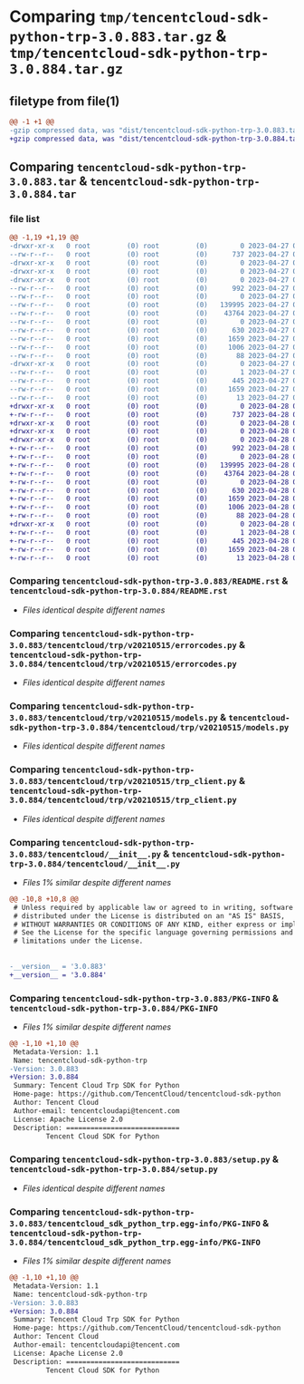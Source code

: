 # Comparing `tmp/tencentcloud-sdk-python-trp-3.0.883.tar.gz` & `tmp/tencentcloud-sdk-python-trp-3.0.884.tar.gz`

## filetype from file(1)

```diff
@@ -1 +1 @@
-gzip compressed data, was "dist/tencentcloud-sdk-python-trp-3.0.883.tar", last modified: Thu Apr 27 00:59:00 2023, max compression
+gzip compressed data, was "dist/tencentcloud-sdk-python-trp-3.0.884.tar", last modified: Fri Apr 28 02:46:12 2023, max compression
```

## Comparing `tencentcloud-sdk-python-trp-3.0.883.tar` & `tencentcloud-sdk-python-trp-3.0.884.tar`

### file list

```diff
@@ -1,19 +1,19 @@
-drwxr-xr-x   0 root         (0) root         (0)        0 2023-04-27 00:59:00.000000 tencentcloud-sdk-python-trp-3.0.883/
--rw-r--r--   0 root         (0) root         (0)      737 2023-04-27 00:59:00.000000 tencentcloud-sdk-python-trp-3.0.883/README.rst
-drwxr-xr-x   0 root         (0) root         (0)        0 2023-04-27 00:59:00.000000 tencentcloud-sdk-python-trp-3.0.883/tencentcloud/
-drwxr-xr-x   0 root         (0) root         (0)        0 2023-04-27 00:59:00.000000 tencentcloud-sdk-python-trp-3.0.883/tencentcloud/trp/
-drwxr-xr-x   0 root         (0) root         (0)        0 2023-04-27 00:59:00.000000 tencentcloud-sdk-python-trp-3.0.883/tencentcloud/trp/v20210515/
--rw-r--r--   0 root         (0) root         (0)      992 2023-04-27 00:59:00.000000 tencentcloud-sdk-python-trp-3.0.883/tencentcloud/trp/v20210515/errorcodes.py
--rw-r--r--   0 root         (0) root         (0)        0 2023-04-27 00:59:00.000000 tencentcloud-sdk-python-trp-3.0.883/tencentcloud/trp/v20210515/__init__.py
--rw-r--r--   0 root         (0) root         (0)   139995 2023-04-27 00:59:00.000000 tencentcloud-sdk-python-trp-3.0.883/tencentcloud/trp/v20210515/models.py
--rw-r--r--   0 root         (0) root         (0)    43764 2023-04-27 00:59:00.000000 tencentcloud-sdk-python-trp-3.0.883/tencentcloud/trp/v20210515/trp_client.py
--rw-r--r--   0 root         (0) root         (0)        0 2023-04-27 00:59:00.000000 tencentcloud-sdk-python-trp-3.0.883/tencentcloud/trp/__init__.py
--rw-r--r--   0 root         (0) root         (0)      630 2023-04-27 00:59:00.000000 tencentcloud-sdk-python-trp-3.0.883/tencentcloud/__init__.py
--rw-r--r--   0 root         (0) root         (0)     1659 2023-04-27 00:59:00.000000 tencentcloud-sdk-python-trp-3.0.883/PKG-INFO
--rw-r--r--   0 root         (0) root         (0)     1006 2023-04-27 00:59:00.000000 tencentcloud-sdk-python-trp-3.0.883/setup.py
--rw-r--r--   0 root         (0) root         (0)       88 2023-04-27 00:59:00.000000 tencentcloud-sdk-python-trp-3.0.883/setup.cfg
-drwxr-xr-x   0 root         (0) root         (0)        0 2023-04-27 00:59:00.000000 tencentcloud-sdk-python-trp-3.0.883/tencentcloud_sdk_python_trp.egg-info/
--rw-r--r--   0 root         (0) root         (0)        1 2023-04-27 00:59:00.000000 tencentcloud-sdk-python-trp-3.0.883/tencentcloud_sdk_python_trp.egg-info/dependency_links.txt
--rw-r--r--   0 root         (0) root         (0)      445 2023-04-27 00:59:00.000000 tencentcloud-sdk-python-trp-3.0.883/tencentcloud_sdk_python_trp.egg-info/SOURCES.txt
--rw-r--r--   0 root         (0) root         (0)     1659 2023-04-27 00:59:00.000000 tencentcloud-sdk-python-trp-3.0.883/tencentcloud_sdk_python_trp.egg-info/PKG-INFO
--rw-r--r--   0 root         (0) root         (0)       13 2023-04-27 00:59:00.000000 tencentcloud-sdk-python-trp-3.0.883/tencentcloud_sdk_python_trp.egg-info/top_level.txt
+drwxr-xr-x   0 root         (0) root         (0)        0 2023-04-28 02:46:12.000000 tencentcloud-sdk-python-trp-3.0.884/
+-rw-r--r--   0 root         (0) root         (0)      737 2023-04-28 02:46:12.000000 tencentcloud-sdk-python-trp-3.0.884/README.rst
+drwxr-xr-x   0 root         (0) root         (0)        0 2023-04-28 02:46:12.000000 tencentcloud-sdk-python-trp-3.0.884/tencentcloud/
+drwxr-xr-x   0 root         (0) root         (0)        0 2023-04-28 02:46:12.000000 tencentcloud-sdk-python-trp-3.0.884/tencentcloud/trp/
+drwxr-xr-x   0 root         (0) root         (0)        0 2023-04-28 02:46:12.000000 tencentcloud-sdk-python-trp-3.0.884/tencentcloud/trp/v20210515/
+-rw-r--r--   0 root         (0) root         (0)      992 2023-04-28 02:46:12.000000 tencentcloud-sdk-python-trp-3.0.884/tencentcloud/trp/v20210515/errorcodes.py
+-rw-r--r--   0 root         (0) root         (0)        0 2023-04-28 02:46:12.000000 tencentcloud-sdk-python-trp-3.0.884/tencentcloud/trp/v20210515/__init__.py
+-rw-r--r--   0 root         (0) root         (0)   139995 2023-04-28 02:46:12.000000 tencentcloud-sdk-python-trp-3.0.884/tencentcloud/trp/v20210515/models.py
+-rw-r--r--   0 root         (0) root         (0)    43764 2023-04-28 02:46:12.000000 tencentcloud-sdk-python-trp-3.0.884/tencentcloud/trp/v20210515/trp_client.py
+-rw-r--r--   0 root         (0) root         (0)        0 2023-04-28 02:46:12.000000 tencentcloud-sdk-python-trp-3.0.884/tencentcloud/trp/__init__.py
+-rw-r--r--   0 root         (0) root         (0)      630 2023-04-28 02:46:12.000000 tencentcloud-sdk-python-trp-3.0.884/tencentcloud/__init__.py
+-rw-r--r--   0 root         (0) root         (0)     1659 2023-04-28 02:46:12.000000 tencentcloud-sdk-python-trp-3.0.884/PKG-INFO
+-rw-r--r--   0 root         (0) root         (0)     1006 2023-04-28 02:46:12.000000 tencentcloud-sdk-python-trp-3.0.884/setup.py
+-rw-r--r--   0 root         (0) root         (0)       88 2023-04-28 02:46:12.000000 tencentcloud-sdk-python-trp-3.0.884/setup.cfg
+drwxr-xr-x   0 root         (0) root         (0)        0 2023-04-28 02:46:12.000000 tencentcloud-sdk-python-trp-3.0.884/tencentcloud_sdk_python_trp.egg-info/
+-rw-r--r--   0 root         (0) root         (0)        1 2023-04-28 02:46:12.000000 tencentcloud-sdk-python-trp-3.0.884/tencentcloud_sdk_python_trp.egg-info/dependency_links.txt
+-rw-r--r--   0 root         (0) root         (0)      445 2023-04-28 02:46:12.000000 tencentcloud-sdk-python-trp-3.0.884/tencentcloud_sdk_python_trp.egg-info/SOURCES.txt
+-rw-r--r--   0 root         (0) root         (0)     1659 2023-04-28 02:46:12.000000 tencentcloud-sdk-python-trp-3.0.884/tencentcloud_sdk_python_trp.egg-info/PKG-INFO
+-rw-r--r--   0 root         (0) root         (0)       13 2023-04-28 02:46:12.000000 tencentcloud-sdk-python-trp-3.0.884/tencentcloud_sdk_python_trp.egg-info/top_level.txt
```

### Comparing `tencentcloud-sdk-python-trp-3.0.883/README.rst` & `tencentcloud-sdk-python-trp-3.0.884/README.rst`

 * *Files identical despite different names*

### Comparing `tencentcloud-sdk-python-trp-3.0.883/tencentcloud/trp/v20210515/errorcodes.py` & `tencentcloud-sdk-python-trp-3.0.884/tencentcloud/trp/v20210515/errorcodes.py`

 * *Files identical despite different names*

### Comparing `tencentcloud-sdk-python-trp-3.0.883/tencentcloud/trp/v20210515/models.py` & `tencentcloud-sdk-python-trp-3.0.884/tencentcloud/trp/v20210515/models.py`

 * *Files identical despite different names*

### Comparing `tencentcloud-sdk-python-trp-3.0.883/tencentcloud/trp/v20210515/trp_client.py` & `tencentcloud-sdk-python-trp-3.0.884/tencentcloud/trp/v20210515/trp_client.py`

 * *Files identical despite different names*

### Comparing `tencentcloud-sdk-python-trp-3.0.883/tencentcloud/__init__.py` & `tencentcloud-sdk-python-trp-3.0.884/tencentcloud/__init__.py`

 * *Files 1% similar despite different names*

```diff
@@ -10,8 +10,8 @@
 # Unless required by applicable law or agreed to in writing, software
 # distributed under the License is distributed on an "AS IS" BASIS,
 # WITHOUT WARRANTIES OR CONDITIONS OF ANY KIND, either express or implied.
 # See the License for the specific language governing permissions and
 # limitations under the License.
 
 
-__version__ = '3.0.883'
+__version__ = '3.0.884'
```

### Comparing `tencentcloud-sdk-python-trp-3.0.883/PKG-INFO` & `tencentcloud-sdk-python-trp-3.0.884/PKG-INFO`

 * *Files 1% similar despite different names*

```diff
@@ -1,10 +1,10 @@
 Metadata-Version: 1.1
 Name: tencentcloud-sdk-python-trp
-Version: 3.0.883
+Version: 3.0.884
 Summary: Tencent Cloud Trp SDK for Python
 Home-page: https://github.com/TencentCloud/tencentcloud-sdk-python
 Author: Tencent Cloud
 Author-email: tencentcloudapi@tencent.com
 License: Apache License 2.0
 Description: ============================
         Tencent Cloud SDK for Python
```

### Comparing `tencentcloud-sdk-python-trp-3.0.883/setup.py` & `tencentcloud-sdk-python-trp-3.0.884/setup.py`

 * *Files identical despite different names*

### Comparing `tencentcloud-sdk-python-trp-3.0.883/tencentcloud_sdk_python_trp.egg-info/PKG-INFO` & `tencentcloud-sdk-python-trp-3.0.884/tencentcloud_sdk_python_trp.egg-info/PKG-INFO`

 * *Files 1% similar despite different names*

```diff
@@ -1,10 +1,10 @@
 Metadata-Version: 1.1
 Name: tencentcloud-sdk-python-trp
-Version: 3.0.883
+Version: 3.0.884
 Summary: Tencent Cloud Trp SDK for Python
 Home-page: https://github.com/TencentCloud/tencentcloud-sdk-python
 Author: Tencent Cloud
 Author-email: tencentcloudapi@tencent.com
 License: Apache License 2.0
 Description: ============================
         Tencent Cloud SDK for Python
```

